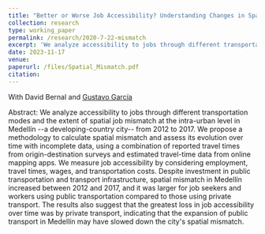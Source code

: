 ```yaml
---
title: "Better or Worse Job Accessibility? Understanding Changes in Spatial Mismatch at the Intra-urban Level in Medellín (Revise and Resubmit, Journal of Transport Geography)"
collection: research
type: working_paper
permalink: /research/2020-7-22-mismatch
excerpt: 'We analyze accessibility to jobs through different transportation modes and the extent of job spatial mismatch at the intra-urban level in a developing country city.  We use data from Medellín, Colombia, from 2012 to 2017, to measure accessibility using employment weighted by travel times. We find that despite the continuous investment in public transportation and transport infrastructure, spatial mismatch in Medellín has increased.'
date: 2023-11-17
venue: 
paperurl: /files/Spatial_Mismatch.pdf
citation: 
---
```

With David Bernal and [Gustavo García](https://www.eafit.edu.co/docentes-investigadores/Paginas/gustavo-garcia.aspx)

Abstract: We analyze accessibility to jobs through different transportation modes and the extent of spatial job mismatch at the intra-urban level in Medellín --a developing-country city-- from 2012 to 2017. We propose a methodology to calculate spatial mismatch and assess its evolution over time with incomplete data, using a combination of reported travel times from origin-destination surveys and estimated travel-time data from online mapping apps. We measure job accessibility by considering employment, travel times, wages, and transportation costs. Despite investment in public transportation and transport infrastructure, spatial mismatch in Medellín increased between 2012 and 2017, and it was larger for job seekers and workers using public transportation compared to those using private transport. The results also suggest that the greatest loss in job accessibility over time was by private transport, indicating that the expansion of public transport in Medellín may have slowed down the city's spatial mismatch.
